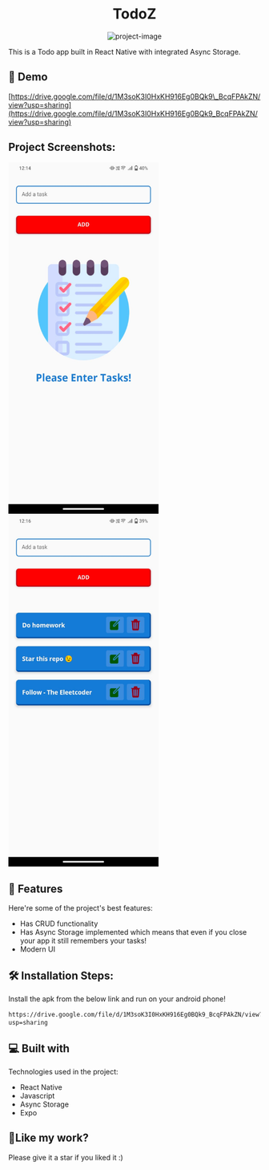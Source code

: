<h1 align="center" id="title">TodoZ</h1>

<p align="center"><img src="https://socialify.git.ci/The-EleetCoder/Async-todo-app/image?font=Jost&amp;language=1&amp;name=1&amp;owner=1&amp;stargazers=1&amp;theme=Light" alt="project-image"></p>

<p id="description">This is a Todo app built in React Native with integrated Async Storage.</p>

<h2>🚀 Demo</h2>

[https://drive.google.com/file/d/1M3soK3I0HxKH916Eg0BQk9\_BcqFPAkZN/view?usp=sharing](https://drive.google.com/file/d/1M3soK3I0HxKH916Eg0BQk9_BcqFPAkZN/view?usp=sharing)

<h2>Project Screenshots:</h2>
<div style={display: "flex"}>
  <img src="https://github.com/The-EleetCoder/Async-todo-app/blob/main/appPictures/IMG-20240115-WA0003.jpg" alt="project-screenshot" width="300" height="700/">
  <img src="https://github.com/The-EleetCoder/Async-todo-app/blob/main/appPictures/IMG-20240115-WA0001.jpg" alt="project-screenshot" width="300" height="700/">
</div>

  
<h2>🧐 Features</h2>

Here're some of the project's best features:

*   Has CRUD functionality
*   Has Async Storage implemented which means that even if you close your app it still remembers your tasks!
*   Modern UI

<h2>🛠️ Installation Steps:</h2>

<p>Install the apk from the below link and run on your android phone!</p>

```
https://drive.google.com/file/d/1M3soK3I0HxKH916Eg0BQk9_BcqFPAkZN/view?usp=sharing
```

  
  
<h2>💻 Built with</h2>

Technologies used in the project:

*   React Native
*   Javascript
*   Async Storage
*   Expo

<h2>💖Like my work?</h2>

Please give it a star if you liked it :)

